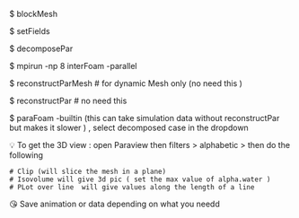 $ blockMesh 

$ setFields

$ decomposePar

$ mpirun -np 8 interFoam -parallel

$ reconstructParMesh   # for dynamic Mesh only (no need this )

$ reconstructPar # no need this

$ paraFoam -builtin   (this can take simulation data without reconstructPar but makes it slower ) , select decomposed case in the dropdown


💡 To get the 3D view  :  open Paraview then filters > alphabetic >  then do the following 
  
    # Clip (will slice the mesh in a plane)
    # Isovolume will give 3d pic ( set the max value of alpha.water ) 
    # PLot over line  will give values along the length of a line
😘 Save animation or data depending on what you needd

